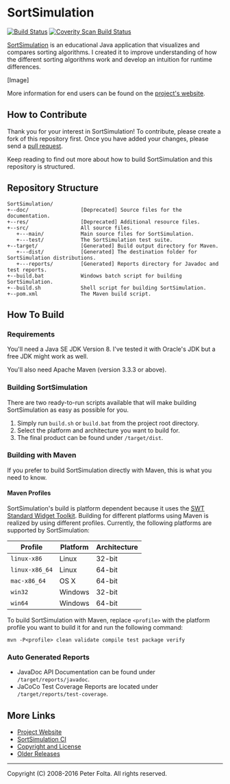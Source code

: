 # SortSimulation

[![Build Status](https://travis-ci.org/pfolta/SortSimulation.svg)](https://travis-ci.org/pfolta/SortSimulation)
[![Coverity Scan Build Status](https://scan.coverity.com/projects/8937/badge.svg)](https://scan.coverity.com/projects/pfolta-sortsimulation)

[SortSimulation](https://peterfolta.net/software/sortsimulation) is an educational Java application that visualizes and compares sorting algorithms. I created it to improve understanding of how the different sorting algorithms work and develop an intuition for runtime differences.

[Image]

More information for end users can be found on the [project's website](http://www.peterfolta.net/software/sortsimulation).

## How to Contribute

Thank you for your interest in SortSimulation! To contribute, please create a fork of this repository first. Once you have added your changes, please send a [pull request](https://help.github.com/articles/using-pull-requests/#fork--pull).

Keep reading to find out more about how to build SortSimulation and this repository is structured.

## Repository Structure

```
SortSimulation/
+--doc/                 [Deprecated] Source files for the documentation.
+--res/                 [Deprecated] Additional resource files.
+--src/                 All source files.
   +---main/            Main source files for SortSimulation.
   +---test/            The SortSimulation test suite.
+--target/              [Generated] Build output directory for Maven.
   +---dist/            [Generated] The destination folder for SortSimulation distributions.
   +---reports/         [Generated] Reports directory for Javadoc and test reports.
+--build.bat            Windows batch script for building SortSimulation.
+--build.sh             Shell script for building SortSimulation.
+--pom.xml              The Maven build script.
```

## How To Build

### Requirements

You'll need a Java SE JDK Version 8. I've tested it with Oracle's JDK but a free JDK might work as well.

You'll also need Apache Maven (version 3.3.3 or above).

### Building SortSimulation

There are two ready-to-run scripts available that will make building SortSimulation as easy as possible for you.

1. Simply run `build.sh` or `build.bat` from the project root directory.
2. Select the platform and architecture you want to build for.
3. The final product can be found under `/target/dist`.

### Building with Maven

If you prefer to build SortSimulation directly with Maven, this is what you need to know.

#### Maven Profiles

SortSimulation's build is platform dependent because it uses the [SWT Standard Widget Toolkit](https://www.eclipse.org/swt/). Building for different platforms using Maven is realized by using different profiles. Currently, the following platforms are supported by SortSimulation:

Profile        | Platform | Architecture
---------------| ---------| ------------
`linux-x86`    | Linux    |  32-bit
`linux-x86_64` | Linux    | 64-bit
`mac-x86_64`   | OS X     | 64-bit
`win32`        | Windows  | 32-bit
`win64`        | Windows  | 64-bit

To build SortSimulation with Maven, replace `<profile>` with the platform profile you want to build it for and run the following command:

```
mvn -P<profile> clean validate compile test package verify
```

### Auto Generated Reports

- JavaDoc API Documentation can be found under `/target/reports/javadoc`.
- JaCoCo Test Coverage Reports are located under `/target/reports/test-coverage`.

## More Links

- [Project Website](https://peterfolta.net/software/sortsimulation)
- [SortSimulation CI](https://travis-ci.org/pfolta/SortSimulation)
- [Copyright and License](LICENSE.md)
- [Older Releases](http://ftp.peterfolta.net/repositories/sortsimulation/)

---

Copyright (C) 2008-2016 Peter Folta. All rights reserved.